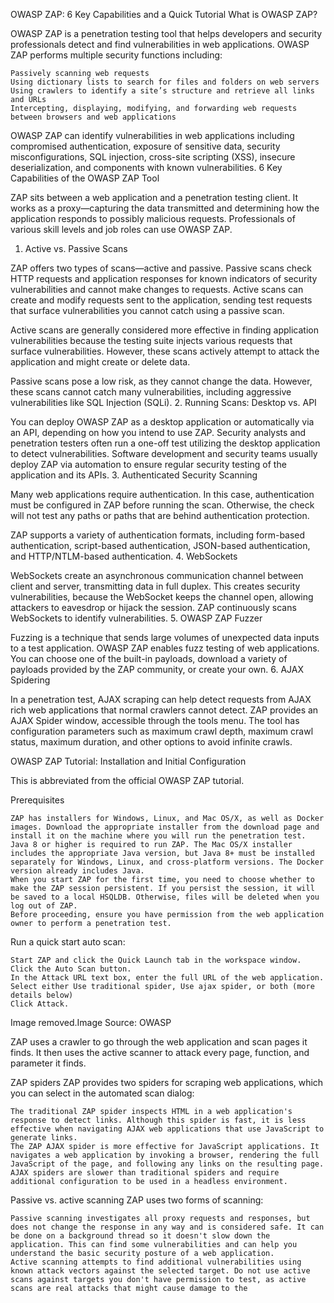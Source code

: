 OWASP ZAP: 6 Key Capabilities and a Quick Tutorial
What is OWASP ZAP?

OWASP ZAP is a penetration testing tool that helps developers and security professionals detect and find vulnerabilities in web applications. OWASP ZAP performs multiple security functions including:

    Passively scanning web requests
    Using dictionary lists to search for files and folders on web servers
    Using crawlers to identify a site’s structure and retrieve all links and URLs
    Intercepting, displaying, modifying, and forwarding web requests between browsers and web applications

OWASP ZAP can identify vulnerabilities in web applications including compromised authentication, exposure of sensitive data, security misconfigurations, SQL injection, cross-site scripting (XSS), insecure deserialization, and components with known vulnerabilities.
6 Key Capabilities of the OWASP ZAP Tool

ZAP sits between a web application and a penetration testing client. It works as a proxy—capturing the data transmitted and determining how the application responds to possibly malicious requests. Professionals of various skill levels and job roles can use OWASP ZAP.
1. Active vs. Passive Scans

ZAP offers two types of scans—active and passive. Passive scans check HTTP requests and application responses for known indicators of security vulnerabilities and cannot make changes to requests. Active scans can create and modify requests sent to the application, sending test requests that surface vulnerabilities you cannot catch using a passive scan.

Active scans are generally considered more effective in finding application vulnerabilities because the testing suite injects various requests that surface vulnerabilities. However, these scans actively attempt to attack the application and might create or delete data.

Passive scans pose a low risk, as they cannot change the data. However, these scans cannot catch many vulnerabilities, including aggressive vulnerabilities like SQL Injection (SQLi).
2. Running Scans: Desktop vs. API

You can deploy OWASP ZAP as a desktop application or automatically via an API, depending on how you intend to use ZAP. Security analysts and penetration testers often run a one-off test utilizing the desktop application to detect vulnerabilities. Software development and security teams usually deploy ZAP via automation to ensure regular security testing of the application and its APIs.
3. Authenticated Security Scanning

Many web applications require authentication. In this case, authentication must be configured in ZAP before running the scan. Otherwise, the check will not test any paths or paths that are behind authentication protection.

ZAP supports a variety of authentication formats, including form-based authentication, script-based authentication, JSON-based authentication, and HTTP/NTLM-based authentication.
4. WebSockets

WebSockets create an asynchronous communication channel between client and server, transmitting data in full duplex. This creates security vulnerabilities, because the WebSocket keeps the channel open, allowing attackers to eavesdrop or hijack the session. ZAP continuously scans WebSockets to identify vulnerabilities.
5. OWASP ZAP Fuzzer

Fuzzing is a technique that sends large volumes of unexpected data inputs to a test application. OWASP ZAP enables fuzz testing of web applications. You can choose one of the built-in payloads, download a variety of payloads provided by the ZAP community, or create your own.
6. AJAX Spidering

In a penetration test, AJAX scraping can help detect requests from AJAX rich web applications that normal crawlers cannot detect. ZAP provides an AJAX Spider window, accessible through the tools menu. The tool has configuration parameters such as maximum crawl depth, maximum crawl status, maximum duration, and other options to avoid infinite crawls.

 
OWASP ZAP Tutorial: Installation and Initial Configuration

This is abbreviated from the official OWASP ZAP tutorial.

Prerequisites

    ZAP has installers for Windows, Linux, and Mac OS/X, as well as Docker images. Download the appropriate installer from the download page and install it on the machine where you will run the penetration test.
    Java 8 or higher is required to run ZAP. The Mac OS/X installer includes the appropriate Java version, but Java 8+ must be installed separately for Windows, Linux, and cross-platform versions. The Docker version already includes Java.
    When you start ZAP for the first time, you need to choose whether to make the ZAP session persistent. If you persist the session, it will be saved to a local HSQLDB. Otherwise, files will be deleted when you log out of ZAP.
    Before proceeding, ensure you have permission from the web application owner to perform a penetration test.

Run a quick start auto scan:

    Start ZAP and click the Quick Launch tab in the workspace window.
    Click the Auto Scan button.
    In the Attack URL text box, enter the full URL of the web application.
    Select either Use traditional spider, Use ajax spider, or both (more details below)
    Click Attack.

Image removed.Image Source: OWASP

ZAP uses a crawler to go through the web application and scan pages it finds. It then uses the active scanner to attack every page, function, and parameter it finds.

ZAP spiders
ZAP provides two spiders for scraping web applications, which you can select in the automated scan dialog:

    The traditional ZAP spider inspects HTML in a web application's response to detect links. Although this spider is fast, it is less effective when navigating AJAX web applications that use JavaScript to generate links.
    The ZAP AJAX spider is more effective for JavaScript applications. It navigates a web application by invoking a browser, rendering the full JavaScript of the page, and following any links on the resulting page. AJAX spiders are slower than traditional spiders and require additional configuration to be used in a headless environment.

Passive vs. active scanning
ZAP uses two forms of scanning:

    Passive scanning investigates all proxy requests and responses, but does not change the response in any way and is considered safe. It can be done on a background thread so it doesn't slow down the application. This can find some vulnerabilities and can help you understand the basic security posture of a web application.
    Active scanning attempts to find additional vulnerabilities using known attack vectors against the selected target. Do not use active scans against targets you don't have permission to test, as active scans are real attacks that might cause damage to the